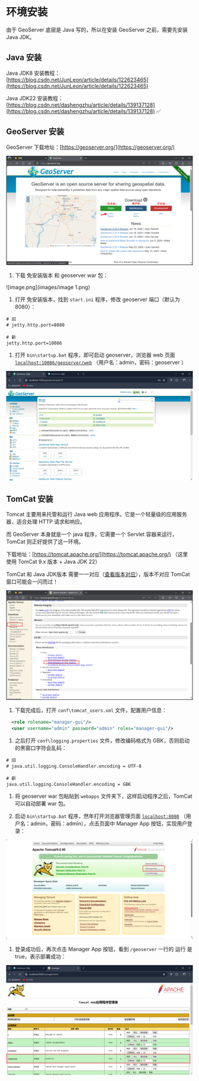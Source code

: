 # 环境安装

由于 GeoServer 底层是 Java 写的，所以在安装 GeoServer 之前，需要先安装 Java JDK。



## Java 安装

Java JDK8 安装教程：[https://blog.csdn.net/JunLeon/article/details/122623465](https://blog.csdn.net/JunLeon/article/details/122623465)

Java JDK22 安装教程：[https://blog.csdn.net/dashengzhu/article/details/139137128](https://blog.csdn.net/dashengzhu/article/details/139137128) ✅



## GeoServer 安装

GeoServer 下载地址：[https://geoserver.org/](https://geoserver.org/)

![](./images/image.png)

1. 下载 免安装版本 和 geoserver war 包：

![image.png](images/image 1.png)

1. 打开 免安装版本，找到 `start.ini` 程序，修改 geoserver 端口（默认为 8080）：

```Shell
# 旧
# jetty.http.port=8080

# 新
jetty.http.port=10086
```

1. 打开 `bin\startup.bat` 程序，即可启动 geoserver，浏览器 web 页面 [`localhost:10086/geoserver/web`](http://localhost:10086/geoserver/web/) （用户名：admin，密码：geoserver ）

![image.png](./images/image%202.png)



## TomCat 安装

Tomcat 主要用来托管和运行 Java web 应用程序。它是一个轻量级的应用服务器，适合处理 HTTP 请求和响应。

而 GeoServer 本身就是一个 java 程序，它需要一个 Servlet 容器来运行，TomCat 则正好提供了这一环境。



下载地址：[https://tomcat.apache.org/](https://tomcat.apache.org/) （这里使用 TomCat 9.x 版本 + Java JDK 22）

TomCat 和 Java JDK版本 需要一一对应（[查看版本对应](https://tomcat.apache.org/whichversion.html)），版本不对应 TomCat 窗口可能会一闪而过！

![image.png](./images/image%203.png)

1. 下载完成后，打开 `conf\tomcat_users.xml` 文件，配置用户信息：

```XML
  <role rolename="manager-gui"/>
  <user username="admin" password="admin" roles="manager-gui"/>
```

1. 之后打开 `conf\logging.properties` 文件，修改编码格式为 GBK，否则启动的黑窗口字符会乱码：

```Shell
# 旧
# java.util.logging.ConsoleHandler.encoding = UTF-8

# 新
java.util.logging.ConsoleHandler.encoding = GBK
```

1. 将 geoserver war 包粘贴到 `webapps` 文件夹下，这样启动程序之后，TomCat 可以自动部署 war 包。

2. 启动 `bin\startup.bat` 程序，然年打开浏览器管理页面 [`localhost:8080`](http://localhost:8080/) （用户名：admin，密码：admin），点击页面中 Manager App 按钮，实现用户登录：

![image.png](./images/image%204.png)

1. 登录成功后，再次点击 Manager App 按钮，看到 `/geoserver` 一行的 运行 是 true，表示部署成功：

![image.png](./images/image%205.png)



